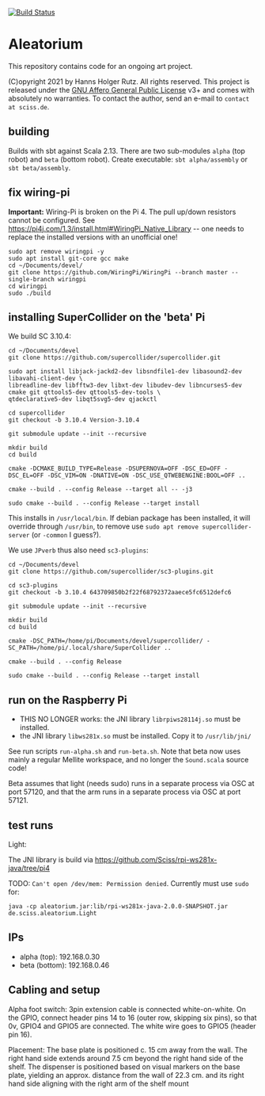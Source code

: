 [![Build Status](https://github.com/Sciss/Aleatorium/workflows/Scala%20CI/badge.svg?branch=main)](https://github.com/Sciss/Aleatorium/actions?query=workflow%3A%22Scala+CI%22)

# Aleatorium

This repository contains code for an ongoing art project.

(C)opyright 2021 by Hanns Holger Rutz. All rights reserved. This project is released under the
[GNU Affero General Public License](https://github.comt/Sciss/Aleatorium/blob/main/LICENSE) v3+ and
comes with absolutely no warranties.
To contact the author, send an e-mail to `contact at sciss.de`.

## building

Builds with sbt against Scala 2.13. There are two sub-modules `alpha` (top robot) and `beta` (bottom robot). 
Create executable: `sbt alpha/assembly` or `sbt beta/assembly`.

## fix wiring-pi

__Important:__ Wiring-Pi is broken on the Pi 4. The pull up/down resistors cannot be configured.
See https://pi4j.com/1.3/install.html#WiringPi_Native_Library -- one needs to replace the installed versions
with an unofficial one!

    sudo apt remove wiringpi -y
    sudo apt install git-core gcc make
    cd ~/Documents/devel/
    git clone https://github.com/WiringPi/WiringPi --branch master --single-branch wiringpi
    cd wiringpi
    sudo ./build

## installing SuperCollider on the 'beta' Pi

We build SC 3.10.4:

```
cd ~/Documents/devel
git clone https://github.com/supercollider/supercollider.git

sudo apt install libjack-jackd2-dev libsndfile1-dev libasound2-dev libavahi-client-dev \
libreadline-dev libfftw3-dev libxt-dev libudev-dev libncurses5-dev cmake git qttools5-dev qttools5-dev-tools \
qtdeclarative5-dev libqt5svg5-dev qjackctl

cd supercollider
git checkout -b 3.10.4 Version-3.10.4

git submodule update --init --recursive

mkdir build
cd build

cmake -DCMAKE_BUILD_TYPE=Release -DSUPERNOVA=OFF -DSC_ED=OFF -DSC_EL=OFF -DSC_VIM=ON -DNATIVE=ON -DSC_USE_QTWEBENGINE:BOOL=OFF ..

cmake --build . --config Release --target all -- -j3

sudo cmake --build . --config Release --target install
```

This installs in `/usr/local/bin`. If debian package has been installed, it will override through `/usr/bin`,
to remove use `sudo apt remove supercollider-server` (or `-common` I guess?).

We use `JPverb` thus also need `sc3-plugins`:

```
cd ~/Documents/devel
git clone https://github.com/supercollider/sc3-plugins.git

cd sc3-plugins
git checkout -b 3.10.4 643709850b2f22f68792372aaece5fc6512defc6

git submodule update --init --recursive

mkdir build
cd build

cmake -DSC_PATH=/home/pi/Documents/devel/supercollider/ -SC_PATH=/home/pi/.local/share/SuperCollider ..

cmake --build . --config Release

sudo cmake --build . --config Release --target install

```

## run on the Raspberry Pi

- THIS NO LONGER works: the JNI library `librpiws28114j.so` must be installed.
- the JNI library `libws281x.so` must be installed. Copy it to `/usr/lib/jni/`

See run scripts `run-alpha.sh` and `run-beta.sh`. Note that beta now uses mainly a regular
Mellite workspace, and no longer the `Sound.scala` source code!

Beta assumes that light (needs sudo) runs in a separate process via OSC at port 57120,
and that the arm runs in a separate process via OSC at port 57121.

## test runs

Light:

The JNI library is build via https://github.com/Sciss/rpi-ws281x-java/tree/pi4

TODO: `Can't open /dev/mem: Permission denied`. Currently must use `sudo` for:

    java -cp aleatorium.jar:lib/rpi-ws281x-java-2.0.0-SNAPSHOT.jar de.sciss.aleatorium.Light

## IPs

- alpha (top): 192.168.0.30
- beta (bottom): 192.168.0.46

## Cabling and setup

Alpha foot switch: 3pin extension cable is connected white-on-white. On the GPIO, connect header pins
14 to 16 (outer row, skipping six pins), so that 0v, GPIO4 and GPIO5 are connected. The white wire goes
to GPIO5 (header pin 16).

Placement: The base plate is positioned c. 15 cm away from the wall. The right hand side extends around 7.5 cm
beyond the right hand side of the shelf. The dispenser is positioned based on visual markers on the base plate,
yielding an approx. distance from the wall of 22.3 cm. and its right hand side aligning with the right arm
of the shelf mount